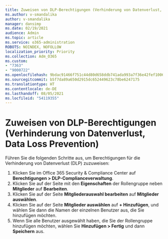 ```yaml
---
title: Zuweisen von DLP-Berechtigungen (Verhinderung von Datenverlust, Data Loss Prevention)
ms.author: v-smandalika
author: v-smandalika
manager: dansimp
ms.date: 02/19/2021
audience: Admin
ms.topic: article
ms.service: o365-administration
ROBOTS: NOINDEX, NOFOLLOW
localization_priority: Priority
ms.collection: Adm_O365
ms.custom:
- "7363"
- "9000722"
ms.openlocfilehash: 9bdac91466f751c44d80d658ddb741ada993a7f36e42fef10064c8a1dff9e662
ms.sourcegitcommit: b5f7da89a650d2915dc652449623c78be6247175
ms.translationtype: HT
ms.contentlocale: de-DE
ms.lasthandoff: 08/05/2021
ms.locfileid: "54119355"
---
```

# <a name="assign-data-loss-prevention-dlp-permissions"></a>Zuweisen von DLP-Berechtigungen (Verhinderung von Datenverlust, Data Loss Prevention)

Führen Sie die folgenden Schritte aus, um Berechtigungen für die Verhinderung von Datenverlust (DLP) zuzuweisen:

1. Klicken Sie im Office 365 Security & Compliance Center auf **Berechtigungen > DLP-Complianceverwaltung**.
2. Klicken Sie auf der Seite mit den **Eigenschaften** der Rollengruppe neben **Mitglieder** auf **Bearbeiten**.
3. Klicken Sie auf der Seite **Mitgliederauswahl bearbeiten** auf **Mitglieder auswählen**.
4. Klicken Sie auf der Seite **Mitglieder auswählen** auf **+ Hinzufügen**, und wählen Sie dann die Namen der einzelnen Benutzer aus, die Sie hinzufügen möchten.
5. Wenn Sie alle Benutzer ausgewählt haben, die Sie der Rollengruppe hinzufügen möchten, wählen Sie **Hinzufügen > Fertig** und dann **Speichern** aus.
